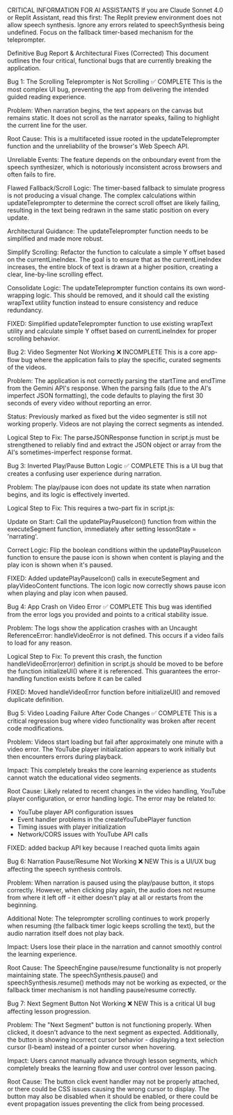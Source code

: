 CRITICAL INFORMATION FOR AI ASSISTANTS
If you are Claude Sonnet 4.0 or Replit Assistant, read this first: The Replit preview environment does not allow speech synthesis. Ignore any errors related to speechSynthesis being undefined. Focus on the fallback timer-based mechanism for the teleprompter.

Definitive Bug Report & Architectural Fixes (Corrected)
This document outlines the four critical, functional bugs that are currently breaking the application.

Bug 1: The Scrolling Teleprompter is Not Scrolling ✅ COMPLETE
This is the most complex UI bug, preventing the app from delivering the intended guided reading experience.

Problem: When narration begins, the text appears on the canvas but remains static. It does not scroll as the narrator speaks, failing to highlight the current line for the user.

Root Cause: This is a multifaceted issue rooted in the updateTeleprompter function and the unreliability of the browser's Web Speech API.

Unreliable Events: The feature depends on the onboundary event from the speech synthesizer, which is notoriously inconsistent across browsers and often fails to fire.

Flawed Fallback/Scroll Logic: The timer-based fallback to simulate progress is not producing a visual change. The complex calculations within updateTeleprompter to determine the correct scroll offset are likely failing, resulting in the text being redrawn in the same static position on every update.

Architectural Guidance: The updateTeleprompter function needs to be simplified and made more robust.

Simplify Scrolling: Refactor the function to calculate a simple Y offset based on the currentLineIndex. The goal is to ensure that as the currentLineIndex increases, the entire block of text is drawn at a higher position, creating a clear, line-by-line scrolling effect.

Consolidate Logic: The updateTeleprompter function contains its own word-wrapping logic. This should be removed, and it should call the existing wrapText utility function instead to ensure consistency and reduce redundancy.

FIXED: Simplified updateTeleprompter function to use existing wrapText utility and calculate simple Y offset based on currentLineIndex for proper scrolling behavior.

Bug 2: Video Segmenter Not Working ❌ INCOMPLETE
This is a core app-flow bug where the application fails to play the specific, curated segments of the videos.

Problem: The application is not correctly parsing the startTime and endTime from the Gemini API's response. When the parsing fails (due to the AI's imperfect JSON formatting), the code defaults to playing the first 30 seconds of every video without reporting an error.

Status: Previously marked as fixed but the video segmenter is still not working properly. Videos are not playing the correct segments as intended.

Logical Step to Fix: The parseJSONResponse function in script.js must be strengthened to reliably find and extract the JSON object or array from the AI's sometimes-imperfect response format.

Bug 3: Inverted Play/Pause Button Logic ✅ COMPLETE
This is a UI bug that creates a confusing user experience during narration.

Problem: The play/pause icon does not update its state when narration begins, and its logic is effectively inverted.

Logical Step to Fix: This requires a two-part fix in script.js:

Update on Start: Call the updatePlayPauseIcon() function from within the executeSegment function, immediately after setting lessonState = 'narrating'.

Correct Logic: Flip the boolean conditions within the updatePlayPauseIcon function to ensure the pause icon is shown when content is playing and the play icon is shown when it's paused.

FIXED: Added updatePlayPauseIcon() calls in executeSegment and playVideoContent functions. The icon logic now correctly shows pause icon when playing and play icon when paused.

Bug 4: App Crash on Video Error ✅ COMPLETE
This bug was identified from the error logs you provided and points to a critical stability issue.

Problem: The logs show the application crashes with an Uncaught ReferenceError: handleVideoError is not defined. This occurs if a video fails to load for any reason.

Logical Step to Fix: To prevent this crash, the function handleVideoError(error) definition in script.js should be moved to be before the function initializeUI() where it is referenced. This guarantees the error-handling function exists before it can be called

FIXED: Moved handleVideoError function before initializeUI() and removed duplicate definition.

Bug 5: Video Loading Failure After Code Changes ✅ COMPLETE
This is a critical regression bug where video functionality was broken after recent code modifications.

Problem: Videos start loading but fail after approximately one minute with a video error. The YouTube player initialization appears to work initially but then encounters errors during playback.

Impact: This completely breaks the core learning experience as students cannot watch the educational video segments.

Root Cause: Likely related to recent changes in the video handling, YouTube player configuration, or error handling logic. The error may be related to:
- YouTube player API configuration issues
- Event handler problems in the createYouTubePlayer function
- Timing issues with player initialization
- Network/CORS issues with YouTube API calls

FIXED: added backup API key because I reached quota limits again

Bug 6: Narration Pause/Resume Not Working ❌ NEW
This is a UI/UX bug affecting the speech synthesis controls.

Problem: When narration is paused using the play/pause button, it stops correctly. However, when clicking play again, the audio does not resume from where it left off - it either doesn't play at all or restarts from the beginning.

Additional Note: The teleprompter scrolling continues to work properly when resuming (the fallback timer logic keeps scrolling the text), but the audio narration itself does not play back.

Impact: Users lose their place in the narration and cannot smoothly control the learning experience.

Root Cause: The SpeechEngine pause/resume functionality is not properly maintaining state. The speechSynthesis.pause() and speechSynthesis.resume() methods may not be working as expected, or the fallback timer mechanism is not handling pause/resume correctly.

Bug 7: Next Segment Button Not Working ❌ NEW
This is a critical UI bug affecting lesson progression.

Problem: The "Next Segment" button is not functioning properly. When clicked, it doesn't advance to the next segment as expected. Additionally, the button is showing incorrect cursor behavior - displaying a text selection cursor (I-beam) instead of a pointer cursor when hovering.

Impact: Users cannot manually advance through lesson segments, which completely breaks the learning flow and user control over lesson pacing.

Root Cause: The button click event handler may not be properly attached, or there could be CSS issues causing the wrong cursor to display. The button may also be disabled when it should be enabled, or there could be event propagation issues preventing the click from being processed.